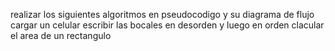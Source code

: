 realizar los siguientes algoritmos en pseudocodigo y su diagrama de flujo 
cargar un celular 
escribir las bocales en desorden y luego en orden 
clacular el area de un rectangulo 
